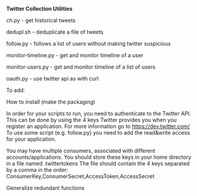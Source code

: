 **Twitter Collection Utilities**

ch.py - get historical tweets

dedupl.sh - deduplicate a file of tweets

follow.py - follows a list of users without making twitter suspicious

monitor-timeline.py - get and monitor timeline of a user

monitor-users.py - get and monitor timeline of a list of users

oauth.py - use twitter api as with curl


To add:

How to install (make the packaging)


In order for your scripts to run, you need to authenticate to the Twitter API. This can be done by using the 4 keys Twitter provides you when you register an application. For more information go to https://dev.twitter.com/ To use some script (e.g. follow.py) you need to add the read&write access for your application.

You may have multiple consumers, associated with different accounts/applications. You should store these keys in your home directory in a file named .twittertokens The file should contain the 4 keys separated by a comma in the order:
ConsumerKey,ConsumerSecret,AccessToken,AccessSecret


Generalize redundant functions


